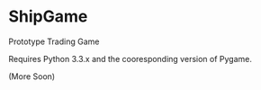ShipGame
========
Prototype Trading Game

Requires Python 3.3.x and the cooresponding version of Pygame.

(More Soon)